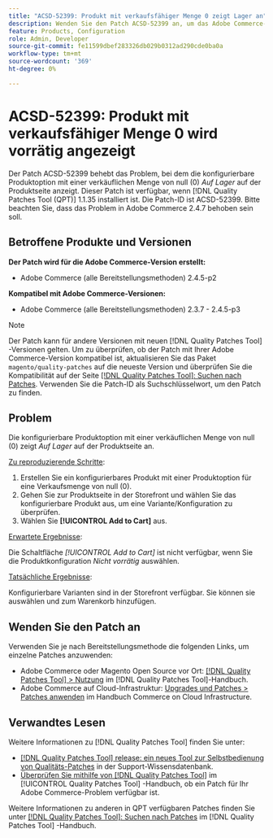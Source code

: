 ```yaml
---
title: "ACSD-52399: Produkt mit verkaufsfähiger Menge 0 zeigt Lager an"
description: Wenden Sie den Patch ACSD-52399 an, um das Adobe Commerce-Problem zu beheben, bei dem die konfigurierbare Produktoption mit der Verkaufsmenge "0"auf der Produktseite *In Stock* angezeigt wird.
feature: Products, Configuration
role: Admin, Developer
source-git-commit: fe11599dbef283326db029b0312ad290cde0ba0a
workflow-type: tm+mt
source-wordcount: '369'
ht-degree: 0%

---
```


# ACSD-52399: Produkt mit verkaufsfähiger Menge 0 wird vorrätig angezeigt

Der Patch ACSD-52399 behebt das Problem, bei dem die konfigurierbare Produktoption mit einer verkäuflichen Menge von null (0) *Auf Lager* auf der Produktseite anzeigt. Dieser Patch ist verfügbar, wenn [!DNL Quality Patches Tool (QPT)] 1.1.35 installiert ist. Die Patch-ID ist ACSD-52399. Bitte beachten Sie, dass das Problem in Adobe Commerce 2.4.7 behoben sein soll.

## Betroffene Produkte und Versionen

**Der Patch wird für die Adobe Commerce-Version erstellt:**

* Adobe Commerce (alle Bereitstellungsmethoden) 2.4.5-p2

**Kompatibel mit Adobe Commerce-Versionen:**

* Adobe Commerce (alle Bereitstellungsmethoden) 2.3.7 - 2.4.5-p3

>[!NOTE]
>
>Der Patch kann für andere Versionen mit neuen [!DNL Quality Patches Tool] -Versionen gelten. Um zu überprüfen, ob der Patch mit Ihrer Adobe Commerce-Version kompatibel ist, aktualisieren Sie das Paket `magento/quality-patches` auf die neueste Version und überprüfen Sie die Kompatibilität auf der Seite [[!DNL Quality Patches Tool]: Suchen nach Patches](https://experienceleague.adobe.com/tools/commerce-quality-patches/index.html). Verwenden Sie die Patch-ID als Suchschlüsselwort, um den Patch zu finden.

## Problem

Die konfigurierbare Produktoption mit einer verkäuflichen Menge von null (0) zeigt *Auf Lager* auf der Produktseite an.

<u>Zu reproduzierende Schritte</u>:

1. Erstellen Sie ein konfigurierbares Produkt mit einer Produktoption für eine Verkaufsmenge von null (0).
1. Gehen Sie zur Produktseite in der Storefront und wählen Sie das konfigurierbare Produkt aus, um eine Variante/Konfiguration zu überprüfen.
1. Wählen Sie **[!UICONTROL Add to Cart]** aus.

<u>Erwartete Ergebnisse</u>:

Die Schaltfläche *[!UICONTROL Add to Cart]* ist nicht verfügbar, wenn Sie die Produktkonfiguration *Nicht vorrätig* auswählen.

<u>Tatsächliche Ergebnisse</u>:

Konfigurierbare Varianten sind in der Storefront verfügbar. Sie können sie auswählen und zum Warenkorb hinzufügen.

## Wenden Sie den Patch an

Verwenden Sie je nach Bereitstellungsmethode die folgenden Links, um einzelne Patches anzuwenden:

* Adobe Commerce oder Magento Open Source vor Ort: [[!DNL Quality Patches Tool] > Nutzung](/help/tools/quality-patches-tool/usage.md) im [!DNL Quality Patches Tool]-Handbuch.
* Adobe Commerce auf Cloud-Infrastruktur: [Upgrades und Patches > Patches anwenden](https://experienceleague.adobe.com/docs/commerce-cloud-service/user-guide/develop/upgrade/apply-patches.html) im Handbuch Commerce on Cloud Infrastructure.

## Verwandtes Lesen

Weitere Informationen zu [!DNL Quality Patches Tool] finden Sie unter:

* [[!DNL Quality Patches Tool] release: ein neues Tool zur Selbstbedienung von Qualitäts-Patches](https://experienceleague.adobe.com/en/docs/commerce-knowledge-base/kb/announcements/commerce-announcements/magento-quality-patches-released-new-tool-to-self-serve-quality-patches) in der Support-Wissensdatenbank.
* [Überprüfen Sie mithilfe von  [!DNL Quality Patches Tool]](/help/tools/quality-patches-tool/patches-available-in-qpt/check-patch-for-magento-issue-with-magento-quality-patches.md) im [!UICONTROL Quality Patches Tool] -Handbuch, ob ein Patch für Ihr Adobe Commerce-Problem verfügbar ist.


Weitere Informationen zu anderen in QPT verfügbaren Patches finden Sie unter [[!DNL Quality Patches Tool]: Suchen nach Patches](https://experienceleague.adobe.com/tools/commerce-quality-patches/index.html) im [!DNL Quality Patches Tool] -Handbuch.
